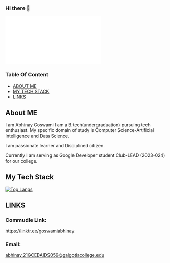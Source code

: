 ### Hi there 👋
<div>

![Profile Banner](/Simple-Work-LinkedIn-Banner.pdf)

</div>


### Table Of Content
- [ABOUT ME](#about-me)
- [MY TECH STACK](#my-tech-stack)
- [LINKS](#links)

## About ME
I am Abhinay Goswami
I am a B.tech(undergraduation) pursuing tech enthusiast.
My specific domain of study is Computer Science-Artificial Intelligence and Data Science.

I am passionate learner and Disciplined citizen.

Currently I am serving as Google Developer student Club-LEAD (2023-024) for our college.


## My Tech Stack
[![Top Langs](https://github-readme-stats.vercel.app/api/top-langs?username=abhinay8506&layout=donut-vertical&show_icons=true&theme=dark&title_color=04478d9&icon_color=04478d9&text_color=ffffff&bg_color=000)](https://github.com/Abhinay8506)

<!-- ![image](https://www.researchsnipers.com/wp-content/uploads/2020/10/Programming-Language.png) -->

## LINKS
### Commudle Link:
https://linktr.ee/goswamiabhinay

### Email:
abhinay.21GCEBAIDS059@galgotiacollege.edu

